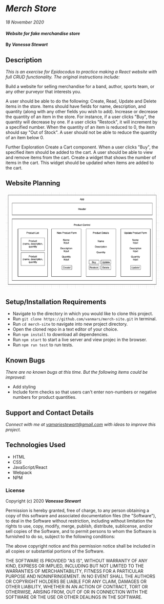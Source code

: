 # _Merch Store_

_18 November 2020_

#### _Website for fake merchandise store_

#### By _**Vanessa Stewart**_

## Description

_This is an exercise for Epidocodus to practice making a React website with full CRUD functionality. The original instructions include:_

Build a website for selling merchandise for a band, author, sports team, or any other purveyor that interests you.

A user should be able to do the following:
Create, Read, Update and Delete items in the store. Items should have fields for name, description, and quantity (along with any other fields you wish to add).
Increase or decrease the quantity of an item in the store. For instance, if a user clicks "Buy", the quantity will decrease by one. If a user clicks "Restock", it will increment by a specified number.
When the quantity of an item is reduced to 0, the item should say "Out of Stock". A user should not be able to reduce the quantity of an item below 0.

Further Exploration
Create a Cart component. When a user clicks "Buy", the specified item should be added to the cart.
A user should be able to view and remove items from the cart.
Create a widget that shows the number of items in the cart. This widget should be updated when items are added to the cart.

## Website Planning
<img src="./public/merch-plan1.png">

## Setup/Installation Requirements

* Navigate to the directory in which you would like to clone this project.
* Run `git clone https://github.com/vanmars/merch-site.git` in terminal.
* Run `cd merch-site` to navigate into new project directory.
* Open the cloned repo in a text editor of your choice.
* Run `npm install` to download all dependencies.
* Run `npm start` to start a live server and view projec in the browser.
* Run `npm run test` to run tests.

## Known Bugs

_There are no known bugs at this time. But the following items could be improved:_

* Add styling
* Include form checks so that users can't enter non-numbers or negative numbers for product quantities.

## Support and Contact Details

_Connect with me at vamariestewart@gmail.com with ideas to improve this project._

## Technologies Used

* HTML
* CSS
* JavaScript/React
* Webpack
* NPM

### License

Copyright (c) 2020 **_Vanessa Stewart_**

Permission is hereby granted, free of charge, to any person obtaining a copy of this software and associated documentation files (the "Software"), to deal in the Software without restriction, including without limitation the rights to use, copy, modify, merge, publish, distribute, sublicense, and/or sell copies of the Software, and to permit persons to whom the Software is furnished to do so, subject to the following conditions:

The above copyright notice and this permission notice shall be included in all copies or substantial portions of the Software.

THE SOFTWARE IS PROVIDED "AS IS", WITHOUT WARRANTY OF ANY KIND, EXPRESS OR IMPLIED, INCLUDING BUT NOT LIMITED TO THE WARRANTIES OF MERCHANTABILITY, FITNESS FOR A PARTICULAR PURPOSE AND NONINFRINGEMENT. IN NO EVENT SHALL THE AUTHORS OR COPYRIGHT HOLDERS BE LIABLE FOR ANY CLAIM, DAMAGES OR OTHER LIABILITY, WHETHER IN AN ACTION OF CONTRACT, TORT OR OTHERWISE, ARISING FROM, OUT OF OR IN CONNECTION WITH THE SOFTWARE OR THE USE OR OTHER DEALINGS IN THE SOFTWARE.
